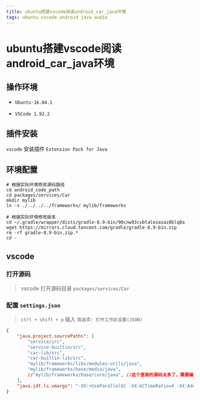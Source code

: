 ```yaml
---
title: ubuntu搭建vscode阅读android_car_java环境
tags: ubuntu vscode android java audio
---
```


# ubuntu搭建vscode阅读android_car_java环境

## 操作环境

* `Ubuntu-16.04.1`

* `VSCode 1.92.2`

## 插件安装

`vscode` 安装插件 `Extension Pack for Java`

## 环境配置

```shell
# 根据实际环境修改源码路径
cd android_code_path
cd packages/services/Car
mkdir mylib
ln -s ./../../../frameworks/ mylib/frameworks
```

```shell
# 根据实际环境修改版本
cd ~/.gradle/wrapper/dists/gradle-8.9-bin/90cnw93cvbtalezasaz0blq0a
wget https://mirrors.cloud.tencent.com/gradle/gradle-8.9-bin.zip
rm -rf gradle-8.9-bin.zip.*
cd -
```

## vscode

### 打开源码

> vscode 打开源码目录 `packages/services/Car`

### 配置 `settings.json`

> `ctrl + shift + p` 输入 `首选项: 打开工作区设置(JSON)`

```json
{
    "java.project.sourcePaths": [
        "service/src",
        "service-builtin/src",
        "car-lib/src",
        "car-builtin-lib/src",
        "mylib/frameworks/libs/modules-utils/java",
        "mylib/frameworks/base/media/java",
        //"mylib/frameworks/base/core/java", //这个里面的源码太多了，需要编译很久，按照自己的需求来确定是否打开
    ],
    "java.jdt.ls.vmargs": "-XX:+UseParallelGC -XX:GCTimeRatio=4 -XX:AdaptiveSizePolicyWeight=90 -Dsun.zip.disableMemoryMapping=true -Xmx8G -Xms100m -Xlog:disable",
}
```
